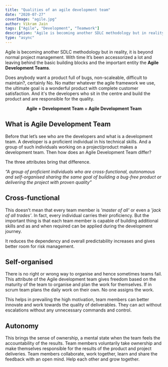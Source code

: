 ```yaml
---
title: "Qualities of an agile development team"
date: "2020-07-27"
coverImage: "agile.jpg"
author: Vikram Jain
tags: ["Agile", "Development", "Teamwork"]
description: "Agile is becoming another SDLC methodology but in reality, it is beyond normal project management. With time It’s been accessorized a lot and leaving behind the basic building blocks and the important entity the Agile Development Teams."
type: "async"
---
```


Agile is becoming another SDLC methodology but in reality, it is beyond normal project management. With time It’s been accessorized a lot and leaving behind the basic building blocks and the important entity the **Agile Development Teams**.

Does anybody want a product full of bugs, non-scaleable, difficult to maintain?, certainly No.
No matter whatever the agile framework we use, the ultimate goal is a wonderful product with complete customer satisfaction. And it's the developers who sit in the centre and build the product and are responsible for the quality.

**<p style="text-align: center;">Agile + Development Team = Agile Development Team</p>**

## What is Agile Development Team

Before that let’s see who are the developers and what is a development team. A developer is a proficient individual in his technical skills. And a group of such individuals working on a project/product makes a development team. Then how does an Agile Development Team differ?

The three attributes bring that difference.

_“A group of proficient individuals who are cross-functional, autonomous and self-organised sharing the same goal of building a bug-free product or delivering the project with proven quality”_

## Cross-functional

This doesn’t mean that every team member is _'master of all'_ or even a _'jack of all trades'_. In fact, every individual carries their proficiency. But the important thing is that each team member is capable of building additional skills and as and when required can be applied during the development journey.

It reduces the dependency and overall predictability increases and gives better room for risk management.

## Self-organised

There is no right or wrong way to organise and hence sometimes teams fail. This attribute of the Agile development team gives freedom based on the maturity of the team to organise and plan the work for themselves. If in scrum team plans the daily work on their own. No one assigns the work.

This helps in prevailing the high motivation, team members can better innovate and work towards the quality of deliverables. They can act without escalations without any unnecessary commands and control.

## Autonomy

This brings the sense of ownership, a mental state when the team feels the accountability of the results. Team members voluntarily take ownership and make themselves responsible for the results of the product and project deliveries. Team members collaborate, work together, learn and share the feedback with an open mind. Help each other and grow together.
